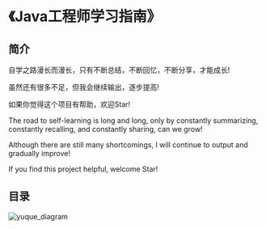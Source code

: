 # 《Java工程师学习指南》

## 简介

自学之路漫长而漫长，只有不断总结，不断回忆，不断分享，才能成长!

虽然还有很多不足，但我会继续输出，逐步提高!

如果你觉得这个项目有帮助，欢迎Star!

The road to self-learning is long and long, only by constantly summarizing, constantly recalling, and constantly sharing, can we grow!

Although there are still many shortcomings, I will continue to output and gradually improve!

If you find this project helpful, welcome Star!

## 目录
![yuque_diagram](https://user-images.githubusercontent.com/123616755/233134922-e5508391-8803-472b-ae17-3bd56de41fb8.png)
